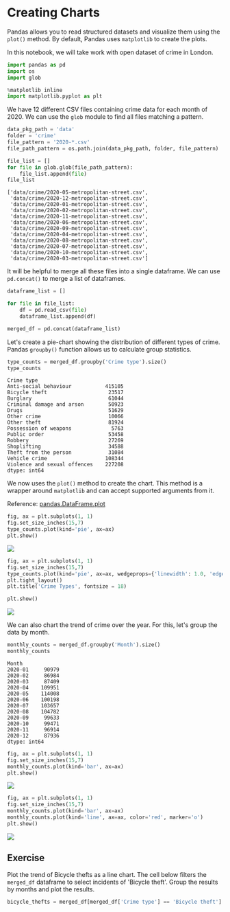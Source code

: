 # Creating Charts

Pandas allows you to read structured datasets and visualize them using the `plot()` method. By default, Pandas uses `matplotlib` to create the plots.

In this notebook, we will take work with open dataset of crime in London.


```python
import pandas as pd
import os
import glob

%matplotlib inline
import matplotlib.pyplot as plt
```

We have 12 different CSV files containing crime data for each month of 2020. We can use the `glob` module to find all files matching a pattern.


```python
data_pkg_path = 'data'
folder = 'crime'
file_pattern = '2020-*.csv'
file_path_pattern = os.path.join(data_pkg_path, folder, file_pattern)

file_list = []
for file in glob.glob(file_path_pattern):
    file_list.append(file)
file_list
```




    ['data/crime/2020-05-metropolitan-street.csv',
     'data/crime/2020-12-metropolitan-street.csv',
     'data/crime/2020-01-metropolitan-street.csv',
     'data/crime/2020-02-metropolitan-street.csv',
     'data/crime/2020-11-metropolitan-street.csv',
     'data/crime/2020-06-metropolitan-street.csv',
     'data/crime/2020-09-metropolitan-street.csv',
     'data/crime/2020-04-metropolitan-street.csv',
     'data/crime/2020-08-metropolitan-street.csv',
     'data/crime/2020-07-metropolitan-street.csv',
     'data/crime/2020-10-metropolitan-street.csv',
     'data/crime/2020-03-metropolitan-street.csv']



It will be helpful to merge all these files into a single dataframe. We can use `pd.concat()` to merge a list of dataframes.


```python
dataframe_list = []

for file in file_list:
    df = pd.read_csv(file)
    dataframe_list.append(df)

merged_df = pd.concat(dataframe_list)
```

Let's create a pie-chart showing the distribution of different types of crime. Pandas `groupby()` function allows us to calculate group statistics.


```python
type_counts = merged_df.groupby('Crime type').size()
type_counts
```




    Crime type
    Anti-social behaviour           415105
    Bicycle theft                    23517
    Burglary                         61044
    Criminal damage and arson        50923
    Drugs                            51629
    Other crime                      10066
    Other theft                      81924
    Possession of weapons             5763
    Public order                     53458
    Robbery                          27269
    Shoplifting                      34588
    Theft from the person            31084
    Vehicle crime                   108344
    Violence and sexual offences    227208
    dtype: int64



We now uses the `plot()` method to create the chart. This method is a wrapper around `matplotlib` and can accept supported arguments from it. 

Reference: [pandas.DataFrame.plot](https://pandas.pydata.org/docs/reference/api/pandas.DataFrame.plot.html)


```python
fig, ax = plt.subplots(1, 1)
fig.set_size_inches(15,7)
type_counts.plot(kind='pie', ax=ax)
plt.show()
```


    
![](python-dataviz-output/python-dataviz-output/python-dataviz-output/python-dataviz-output/02_creating_charts_files/02_creating_charts_9_0.png)
    



```python
fig, ax = plt.subplots(1, 1)
fig.set_size_inches(15,7)
type_counts.plot(kind='pie', ax=ax, wedgeprops={'linewidth': 1.0, 'edgecolor': 'white'}, label='')
plt.tight_layout()
plt.title('Crime Types', fontsize = 18)

plt.show()
```


    
![](python-dataviz-output/python-dataviz-output/python-dataviz-output/python-dataviz-output/02_creating_charts_files/02_creating_charts_10_0.png)
    


We can also chart the trend of crime over the year. For this, let's group the data by month.


```python
monthly_counts = merged_df.groupby('Month').size()
monthly_counts
```




    Month
    2020-01     90979
    2020-02     86984
    2020-03     87409
    2020-04    109951
    2020-05    114008
    2020-06    100198
    2020-07    103657
    2020-08    104782
    2020-09     99633
    2020-10     99471
    2020-11     96914
    2020-12     87936
    dtype: int64




```python
fig, ax = plt.subplots(1, 1)
fig.set_size_inches(15,7)
monthly_counts.plot(kind='bar', ax=ax)
plt.show()
```


    
![](python-dataviz-output/python-dataviz-output/python-dataviz-output/python-dataviz-output/02_creating_charts_files/02_creating_charts_13_0.png)
    



```python
fig, ax = plt.subplots(1, 1)
fig.set_size_inches(15,7)
monthly_counts.plot(kind='bar', ax=ax)
monthly_counts.plot(kind='line', ax=ax, color='red', marker='o')
plt.show()
```


    
![](python-dataviz-output/python-dataviz-output/python-dataviz-output/python-dataviz-output/02_creating_charts_files/02_creating_charts_14_0.png)
    


## Exercise

Plot the trend of Bicycle thefts as a line chart. The cell below filters the `merged_df` dataframe to select incidents of 'Bicycle theft'. Group the results by months and plot the results.


```python
bicycle_thefts = merged_df[merged_df['Crime type'] == 'Bicycle theft']
```
